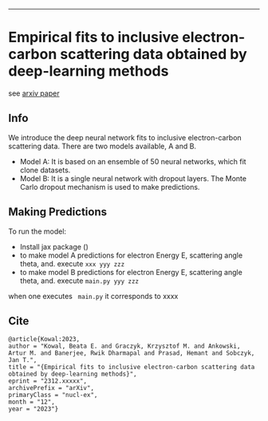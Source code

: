 -----
# Empirical fits to inclusive electron-carbon scattering data obtained by deep-learning methods

see [arxiv paper](https://arxiv.org/abs/2312.xxxxx)

## Info

We introduce the deep neural network fits to inclusive electron-carbon scattering data. There are two models available, A and B.

* Model A:
    It is based on an ensemble of 50 neural networks, which fit clone datasets.
* Model B:
    It is a single neural network with dropout layers. The Monte Carlo dropout mechanism is used to make predictions.

## Making Predictions

To run the model:
* Install jax package ()
* to make model A predictions for electron Energy E, scattering angle theta, and.
    execute `xxx yyy zzz`
* to make model B predictions for electron Energy E, scattering angle theta, and.
    execute `main.py yyy zzz`

when one executes ` main.py` it corresponds to xxxx

## Cite
    @article{Kowal:2023,
    author = "Kowal, Beata E. and Graczyk, Krzysztof M. and Ankowski, Artur M. and Banerjee, Rwik Dharmapal and Prasad, Hemant and Sobczyk, Jan T.",
    title = "{Empirical fits to inclusive electron-carbon scattering data obtained by deep-learning methods}",
    eprint = "2312.xxxxx",
    archivePrefix = "arXiv",
    primaryClass = "nucl-ex",
    month = "12",
    year = "2023"}
   
